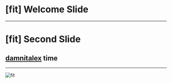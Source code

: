 # [fit] Welcome Slide

---

# [fit] Second Slide

## [damnitalex](http://damnitalex.com) time

---

![fit](http://damnitalex.com/images/photo.JPG)
